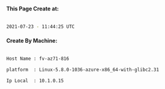 
   
#### This Page Create at:

```bash

2021-07-23 - 11:44:25 UTC

```

#### Create By Machine:

```bash

Host Name : fv-az71-816

platform  : Linux-5.8.0-1036-azure-x86_64-with-glibc2.31

Ip Local  : 10.1.0.15

```

